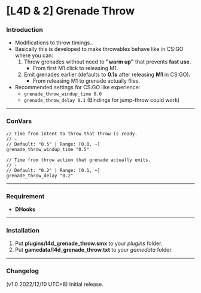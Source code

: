 # [L4D & 2] Grenade Throw

### Introduction
- Modifications to throw timings..
- Basically this is developed to make throwables behave like in CS:GO where you can:
	1. Throw grenades without need to __"warm up"__ that prevents **fast use**.
		- From first M1 click to releasing M1.
	2. Emit grenades earlier (defaults to **0.1s** after releasing **M1** in CS:GO).
		- From releasing M1 to grenade actually flies.
- Recommended settings for CS:GO like experience:
	- `grenade_throw_windup_time 0.0`
	- `grenade_throw_delay 0.1` (Bindings for jump-throw could work)

<hr>

### ConVars
```
// Time from intent to throw that throw is ready.
// -
// Default: "0.5" | Range: [0.0, ~]
grenade_throw_windup_time "0.5"

// Time from throw action that grenade actually emits.
// -
// Default: "0.2" | Range: [0.1, ~]
grenade_throw_delay "0.2"
```

<hr>

### Requirement
- **DHooks**

<hr>

### Installation
1. Put **plugins/l4d_grenade_throw.smx** to your _plugins_ folder.
2. Put **gamedata/l4d_grenade_throw.txt** to your _gamedata_ folder.

<hr>

### Changelog
(v1.0 2022/12/10 UTC+8) Initial release.
